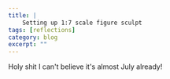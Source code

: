 ```yaml
---
title: |
    Setting up 1:7 scale figure sculpt
tags: [reflections]
category: blog
excerpt: ""
---
```


Holy shit I can't believe it's almost July already! 